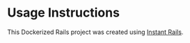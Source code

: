 # Usage Instructions

This Dockerized Rails project was created using [Instant Rails](https://github.com/jasonswett/instant_rails).
